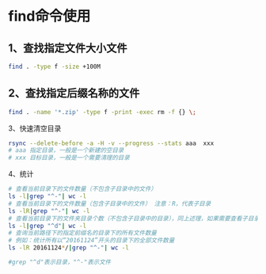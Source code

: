 # find命令使用

## 1、查找指定文件大小文件

```bash
find . -type f -size +100M
```

## 2、查找指定后缀名称的文件

```bash
find . -name '*.zip' -type f -print -exec rm -f {} \;
```

3、快速清空目录

```bash
rsync --delete-before -a -H -v --progress --stats aaa  xxx
# aaa 指定目录，一般是一个新建的空目录
# xxx 目标目录，一般是一个需要清理的目录
```

4、统计

```bash
# 查看当前目录下的文件数量（不包含子目录中的文件）
ls -l|grep "^-"| wc -l
# 查看当前目录下的文件数量（包含子目录中的文件） 注意：R，代表子目录
ls -lR|grep "^-"| wc -l
# 查看当前目录下的文件夹目录个数（不包含子目录中的目录），同上述理，如果需要查看子目录的，加上R
ls -l|grep "^d"| wc -l
# 查询当前路径下的指定前缀名的目录下的所有文件数量
# 例如：统计所有以“20161124”开头的目录下的全部文件数量
ls -lR 20161124*/|grep "^-"| wc -l

#grep "^d"表示目录，"^-"表示文件

```

